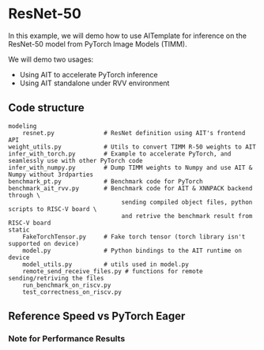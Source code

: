 # ResNet-50

In this example, we will demo how to use AITemplate for inference on the ResNet-50 model from PyTorch Image Models (TIMM).

We will demo two usages:
* Using AIT to accelerate PyTorch inference
* Using AIT standalone under RVV environment

## Code structure
```
modeling
    resnet.py              # ResNet definition using AIT's frontend API
weight_utils.py            # Utils to convert TIMM R-50 weights to AIT
infer_with_torch.py        # Example to accelerate PyTorch, and seamlessly use with other PyTorch code
infer_with_numpy.py        # Dump TIMM weights to Numpy and use AIT & Numpy without 3rdparties
benchmark_pt.py            # Benchmark code for PyTorch
benchmark_ait_rvv.py       # Benchmark code for AIT & XNNPACK backend through \
                                sending compiled object files, python scripts to RISC-V board \
                                and retrive the benchmark result from RISC-V board
static
    FakeTorchTensor.py     # Fake torch tensor (torch library isn't supported on device)
    model.py               # Python bindings to the AIT runtime on device
    model_utils.py         # utils used in model.py
    remote_send_receive_files.py # functions for remote sending/retriving the files
    run_benchmark_on_riscv.py
    test_correctness_on_riscv.py
```



## Reference Speed vs PyTorch Eager



### Note for Performance Results


